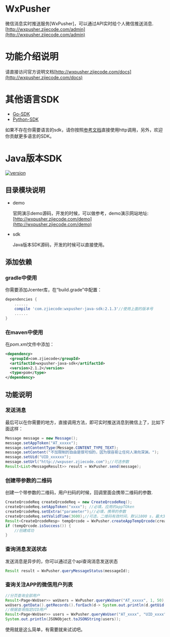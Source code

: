 # WxPusher
微信消息实时推送服务[WxPusher]，可以通过API实时给个人微信推送消息.[http://wxpusher.zjiecode.com/admin](http://wxpusher.zjiecode.com/admin)

# 功能介绍说明

请直接访问官方说明文档[http://wxpusher.zjiecode.com/docs](http://wxpusher.zjiecode.com/docs)

# 其他语言SDK
- [Go-SDK](https://github.com/wxpusher/wxpusher-sdk-go)
- [Python-SDK](https://github.com/wxpusher/wxpusher-sdk-python)

如果不存在你需要语言的sdk，请你按照[参考文档](http://wxpusher.zjiecode.com/docs)直接使用http调用，另外，欢迎你贡献更多语言的SDK。
# Java版本SDK

[ ![version](https://img.shields.io/static/v1.svg?label=version&message=2.1.3&color=brightgreen) ](https://bintray.com/zjiecode/maven/wxpusher-java-sdk)
## 目录模块说明
- demo

  官网演示demo源码，开发的时候，可以做参考，demo演示网站地址: [http://wxpusher.zjiecode.com/demo](http://wxpusher.zjiecode.com/demo)
- sdk 

  Java版本SDK源码，开发的时候可以直接使用。
## 添加依赖
### gradle中使用

你需要添加Jcenter库，在“build.grade”中配置：
```groovy
dependencies {
    ......
    compile 'com.zjiecode:wxpusher-java-sdk:2.1.3'//使用上面的版本号
    ......
}
```

###  在maven中使用
在*pom.xml*文件中添加：
```xml
<dependency>
  <groupId>com.zjiecode</groupId>
  <artifactId>wxpusher-java-sdk</artifactId>
  <version>2.1.2</version>
  <type>pom</type>
</dependency>
```
## 功能说明
### 发送消息
最后可以在你需要的地方，直接调用方法，即可实时推送消息到微信上了，比如下面这样：
```java
Message message = new Message();
message.setAppToken("AT_xxxxx");
message.setContentType(Message.CONTENT_TYPE_TEXT);
message.setContent("不加限制的自由是很可怕的，因为很容易让任何人滑向深渊。");
message.setUid("UID_xxxxxx");
message.setUrl("http://wxpuser.zjiecode.com");//可选参数
Result<List<MessageResult>> result = WxPusher.send(message);
```
### 创建带参数的二维码
创建一个带参数的二维码，用户扫码的时候，回调里面会携带二维码的参数.
```java
CreateQrcodeReq createQrcodeReq = new CreateQrcodeReq();
createQrcodeReq.setAppToken("xxxx"); //必填，应用的appTOken
createQrcodeReq.setExtra("parameter");//必填，携带的参数
createQrcodeReq.setValidTime(3600);//可选，二维码有效时间，默认1800 s，最大30天，单位是s
Result<CreateQrcodeResp> tempQrcode = WxPusher.createAppTempQrcode(createQrcodeReq);
if (tempQrcode.isSuccess()) {
    //创建成功
}
```


### 查询消息发送状态
发送消息是异步的，你可以通过这个api查询消息发送状态
```java
Result result = WxPusher.queryMessageStatus(messageId);
```

### 查询关注APP的微信用户列表
```java
//分页查询全部用户
Result<Page<WxUser>> wxUsers = WxPusher.queryWxUser("AT_xxxxx", 1, 50);
wxUsers.getData().getRecords().forEach(d-> System.out.println(d.getUid()));
//根据查询指定UID用户
Result<Page<WxUser>> users = WxPusher.queryWxUser("AT_xxxx", "UID_xxxx");
System.out.println(JSONObject.toJSONString(users));
```

使用就是这么简单，有需要就来试试吧。
